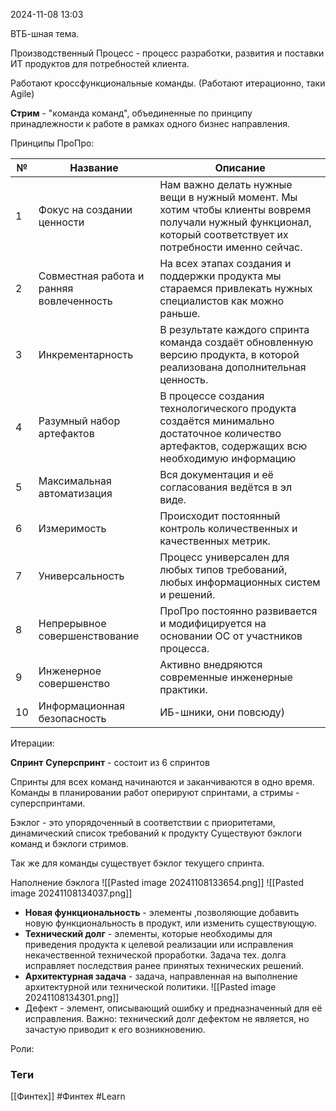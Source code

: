  2024-11-08 13:03

ВТБ-шная тема.

Производственный Процесс - процесс разработки, развития и поставки ИТ продуктов для потребностей клиента.

Работают кроссфункциональные команды. (Работают итерационно, таки Agile)

**Стрим** - "команда команд", объединенные по принципу принадлежности к работе в рамках одного бизнес направления.


Принципы ПроПро:

| №   | Название                                 | Описание                                                                                                                                                     |
| --- | ---------------------------------------- | ------------------------------------------------------------------------------------------------------------------------------------------------------------ |
| 1   | Фокус на создании ценности               | Нам важно делать нужные вещи в нужный момент. Мы хотим чтобы клиенты вовремя получали нужный функционал, который соответствует их потребности именно сейчас. |
| 2   | Совместная работа и ранняя вовлеченность | На всех этапах создания и поддержки продукта мы стараемся привлекать нужных специалистов как можно раньше.                                                   |
| 3   | Инкрементарность                         | В результате каждого спринта команда создаёт обновленную версию продукта, в которой реализована дополнительная ценность.                                     |
| 4   | Разумный набор артефактов                | В процессе создания технологического продукта создаётся минимально достаточное количество артефактов, содержащих всю необходимую информацию                  |
| 5   | Максимальная автоматизация               | Вся документация и её согласования ведётся в эл виде.                                                                                                        |
| 6   | Измеримость                              | Происходит постоянный контроль количественных и качественных метрик.                                                                                         |
| 7   | Универсальность                          | Процесс универсален для любых типов требований, любых информационных систем и решений.                                                                       |
| 8   | Непрерывное совершенствование            | ПроПро постоянно развивается и модифицируется на основании ОС от участников процесса.                                                                        |
| 9   | Инженерное совершенство                  | Активно внедряются современные инженерные практики.                                                                                                          |
| 10  | Информационная безопасность              | ИБ-шники, они повсюду)                                                                                                                                       |

Итерации:

**Спринт**
**Суперспринт** - состоит из 6 спринтов

Спринты для всех команд начинаются и заканчиваются в одно время.
Команды в планировании работ оперируют спринтами, а стримы - суперспринтами.


Бэклог - это упорядоченный в соответствии с приоритетами, динамический список требований к продукту
Существуют бэклоги команд и бэклоги стримов.

Так же для команды существует бэклог текущего спринта.

Наполнение бэклога
![[Pasted image 20241108133654.png]]
![[Pasted image 20241108134037.png]]

- **Новая функциональность** - элементы ,позволяющие добавить новую функциональность в продукт, или изменить существующую.
- **Технический долг** - элементы, которые необходимы для приведения продукта к целевой реализации или исправления некачественной технической проработки. Задача тех. долга исправляет последствия ранее принятых технических решений.
- **Архитектурная задача** - задача, направленная на выполнение архитектурной или технической политики.
  ![[Pasted image 20241108134301.png]]
- Дефект - элемент, описывающий ошибку и предназначенный для её исправления. 
  Важно: технический долг дефектом не является, но зачастую приводит к его возникновению.

Роли:


### Теги
[[Финтех]]
#Финтех 
#Learn